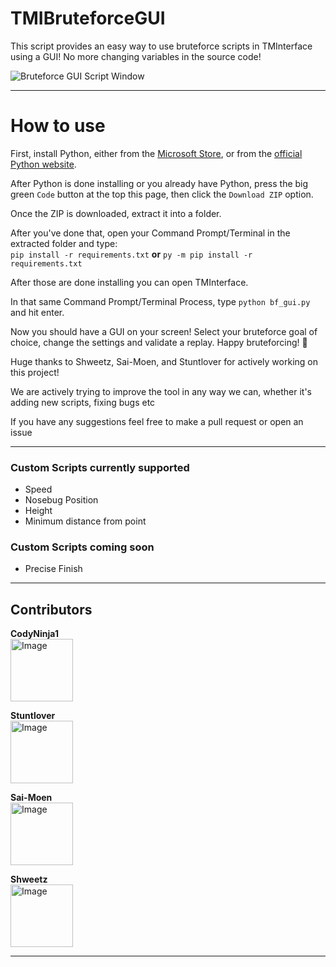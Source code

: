 # TMIBruteforceGUI
This script provides an easy way to use bruteforce scripts in TMInterface using a GUI! No more changing variables in the source code!

![Bruteforce GUI Script Window](https://cdn.discordapp.com/attachments/1023241364751777904/1052246409245626448/script.png)

---

# How to use
First, install Python, either from the [Microsoft Store](https://apps.microsoft.com/store/detail/python-311/9NRWMJP3717K), or from the [official Python website](https://www.python.org/downloads/release/python-3111/).

After Python is done installing or you already have Python, press the big green `Code` button at the top this page, then click the `Download ZIP` option. 

Once the ZIP is downloaded, extract it into a folder.

After you've done that, open your Command Prompt/Terminal in the extracted folder and type:\
`pip install -r requirements.txt` **or** `py -m pip install -r requirements.txt`

After those are done installing you can open TMInterface.

In that same Command Prompt/Terminal Process, type `python bf_gui.py` and hit enter. 

Now you should have a GUI on your screen! Select your bruteforce goal of choice, change the settings and validate a replay. Happy bruteforcing! :partying_face:

Huge thanks to Shweetz, Sai-Moen, and Stuntlover for actively working on this project!


We are actively trying to improve the tool in any way we can, whether it's adding new scripts, fixing bugs etc

If you have any suggestions feel free to make a pull request or open an issue

---

### Custom Scripts currently supported
- Speed
- Nosebug Position
- Height
- Minimum distance from point


### Custom Scripts coming soon
- Precise Finish

---

## Contributors
<!-- Copy-paste in your Readme.md file -->
<strong>CodyNinja1
</strong>
<br>
<a href = "https://github.com/Tanu-N-Prabhu/Python/graphs/contributors">
  <img src = "https://avatars.githubusercontent.com/u/82186696?v=1" alt="Image" height="100" width="100">
</a>

<strong>Stuntlover
</strong>
<br>
<a href = "https://github.com/Tanu-N-Prabhu/Python/graphs/contributors">
  <img src = "https://avatars.githubusercontent.com/u/101748104?v=1" alt="Image" height="100" width="100">
</a>

<strong>Sai-Moen
</strong>
<br>
<a href = "https://github.com/Tanu-N-Prabhu/Python/graphs/contributors">
  <img src = "https://avatars.githubusercontent.com/u/92254408?v=4" alt="Image" height="100" width="100">
</a>

<strong>Shweetz
</strong>
<br>
<a href = "https://github.com/Tanu-N-Prabhu/Python/graphs/contributors">
  <img src = "https://avatars.githubusercontent.com/u/5902307?v=4" alt="Image" height="100" width="100">
</a>

---
